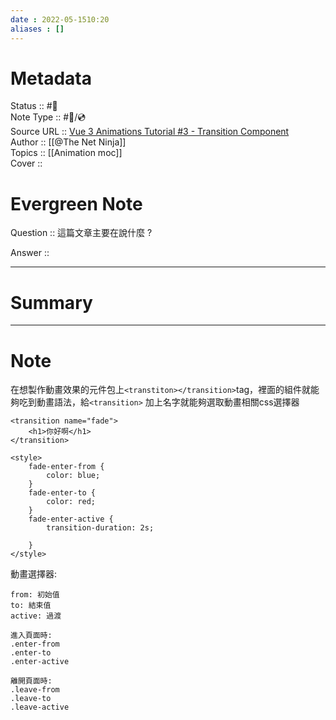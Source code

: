 ```yaml
---
date : 2022-05-1510:20
aliases : []
---
```

# Metadata
Status :: #🌱 <br>
Note Type :: #📨/💿 <br>
Source URL :: [Vue 3 Animations Tutorial #3 - Transition Component](https://www.youtube.com/watch?v=NzFRZKho23k&list=PL4cUxeGkcC9ghm7-iTfS9n468Kp7l9Ipu&index=3) <br>
Author :: [[@The Net Ninja]]<br>
Topics :: [[Animation moc]] <br>
Cover ::

# Evergreen Note

Question :: 這篇文章主要在說什麼 ?

Answer ::

---

# Summary 

---

# Note
在想製作動畫效果的元件包上`<transtiton></transition>`tag，裡面的組件就能夠吃到動畫語法，給`<transition>` 加上名字就能夠選取動畫相關css選擇器
```vue
<transition name="fade">
	<h1>你好啊</h1>
</transition>

<style>
	fade-enter-from {
		color: blue;
	}
	fade-enter-to {
		color: red;
	}
	fade-enter-active {
		transition-duration: 2s;

	}
</style>
```
動畫選擇器:
```
from: 初始值
to: 結束值
active: 過渡

進入頁面時:
.enter-from 
.enter-to
.enter-active

離開頁面時:
.leave-from
.leave-to
.leave-active

```
	
